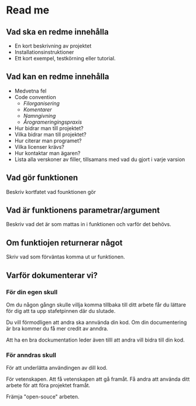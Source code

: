 # **Read me**

## **Vad ska en redme innehålla**

- En kort beskrivning av projektet
- Installationsinstruktioner
- Ett kort exempel, testkörning eller tutorial.

## **Vad kan en redme innehålla**

- Medvetna fel
- Code convention
    - *Filorganisering*
    - *Komentarer*
    - *Namngivning*
    - *Årogrameringingspraxis*
- Hur bidrar man till projektet?
- Vilka bidrar man till projektet?
- Hur citerar man programet?
- Vilka licenser krävs?
- Hur kontaktar man ägaren?
- Lista alla verskoner av filler, tillsamans med vad du gjort i varje varsion

## **Vad gör funktionen**
Beskriv kortfatet vad founktionen gör

## **Vad är funktionens parametrar/argument**
Beskriv vad det är som mattas in i funktionen och varför det behövs.

## **Om funktiojen returnerar något**
Skriv vad som förväntas komma ut ur funktionen.

## **Varför dokumenterar vi?**

### **För din egen skull**
Om du någon gångn skulle villja komma tillbaka till ditt arbete
får du lättare för dig att ta upp stafetpinnen där du slutade.

Du vill förmodligen att andra ska annvända din kod. Om din
documentering är bra kommer du få mer credit av anndra.

Att ha en bra dockumentation leder även tilll att andra vill
bidra till din kod.

### **För anndras skull**

För att underlätta användingen av dill kod.

För vetenskapen. Att få vetenskapen att gå framåt. Få andra att använda
ditt arbete för att föra projektet framåt.

Främja "open-souce" arbeten. 